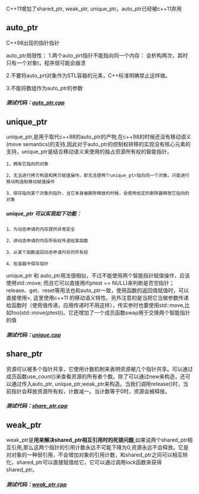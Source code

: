 
C++11增加了shared_ptr, weak_ptr, unique_ptr。auto_ptr已经被c++11弃用

## auto_ptr

C++98出现的指针指针

auto_ptr局限性：
1.两个auto_prt指针不能指向同一个内存：
会析构两次，其时只有一个对象t，程序很可能会崩溃

2.不要将auto_prt对象作为STL容器的元素，C++标准明确禁止这样做。

3.不能将数组作为auto_ptr的参数

##### 测试代码：<a href="">auto_ptr.cpp</a>




## unique_ptr

unique_ptr,是用于取代c++98的auto_ptr的产物,在c++98的时候还没有移动语义(move semantics)的支持,因此对于auto_ptr的控制权转移的实现没有核心元素的支持，unique_ptr是结合移动语义来使用的独占资源所有权的智能指针。


    1、拥有它指向的对象

    2、无法进行拷贝构造和拷贝赋值操作。即无法使两个unique_ptr指向同一个对象。只能进行移动构造和移动赋值操作
    
    3、保存指向某个对象的指针，当它本身被删除释放的时候，会使用给定的删除器释放它指向的对象

##### unique_ptr 可以实现如下功能：

    1、为动态申请的内存提供异常安全
    
    2、讲动态申请的内存所有权传递给某函数
    
    3、从某个函数返回动态申请内存的所有权
    
    4、在容器中保存指针

unique_ptr 和 auto_ptr用法很相似，不过不能使用两个智能指针赋值操作，应该使用std::move; 而且它可以直接用if(ptest == NULL)来判断是否空指针；release、get、reset等用法也和auto_ptr一致，使用函数的返回值赋值时，可以直接使用=, 这里使用c++11 的移动语义特性。另外注意的是当把它当做参数传递给函数时（使用值传递，应用传递时不用这样），传实参时也要使用std::move,比如foo(std::move(ptest))。它还增加了一个成员函数swap用于交换两个智能指针的值

##### 测试代码：<a href="">unique.cpp</a>









## share_ptr

资源可以被多个指针共享，它使用计数机制来表明资源被几个指针共享。可以通过成员函数use_count()来查看资源的所有者个数。除了可以通过new来构造，还可以通过传入auto_ptr, unique_ptr,weak_ptr来构造。当我们调用release()时，当前指针会释放资源所有权，计数减一。当计数等于0时，资源会被释放。

##### 测试代码：<a href="">share_ptr.cpp</a>








## weak_ptr

weak_ptr是**用来解决shared_ptr相互引用时的死锁问题**,如果说两个shared_ptr相互引用,那么这两个指针的引用计数永远不可能下降为0,资源永远不会释放。它是对对象的一种弱引用，不会增加对象的引用计数，和shared_ptr之间可以相互转化，shared_ptr可以直接赋值给它，它可以通过调用lock函数来获得shared_ptr。

##### 测试代码：<a href="">weak_ptr.cpp</a>